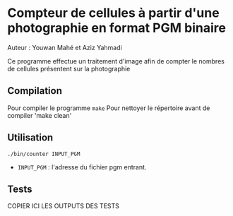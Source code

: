 # Compteur de cellules à partir d'une photographie en format PGM binaire

Auteur : Youwan Mahé et Aziz Yahmadi

Ce programme effectue un traitement d'image afin de compter le nombres de cellules présentent sur la photographie

## Compilation

Pour compiler le programme
`make`
Pour nettoyer le répertoire avant de compiler
'make clean'
## Utilisation

`./bin/counter INPUT_PGM`

- `INPUT_PGM` : l'adresse du fichier pgm entrant.

## Tests

COPIER ICI LES OUTPUTS DES TESTS
